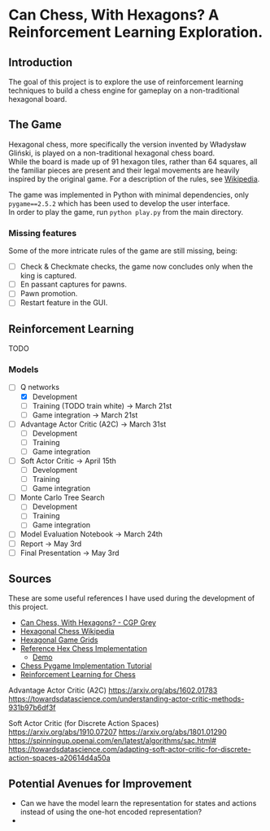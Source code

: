 # Can Chess, With Hexagons? A Reinforcement Learning Exploration.

## Introduction

The goal of this project is to explore the use of reinforcement learning techniques to build a chess engine for gameplay on a non-traditional hexagonal board.

## The Game

Hexagonal chess, more specifically the version invented by Władysław Gliński, is played on a non-traditional hexagonal chess board.  
While the board is made up of 91 hexagon tiles, rather than 64 squares, all the familiar pieces are present and their legal movements are heavily inspired by the original game. For a description of the rules, see [Wikipedia](https://en.wikipedia.org/wiki/Hexagonal_chess).

The game was implemented in Python with minimal dependencies, only `pygame==2.5.2` which has been used to develop the user interface.  
In order to play the game, run `python play.py` from the main directory.

### Missing features

Some of the more intricate rules of the game are still missing, being:

- [ ] Check & Checkmate checks, the game now concludes only when the king is captured.
- [ ] En passant captures for pawns.
- [ ] Pawn promotion.
- [ ] Restart feature in the GUI.

## Reinforcement Learning

TODO

### Models

- [ ] Q networks
  - [x] Development
  - [ ] Training (TODO train white) -> March 21st
  - [ ] Game integration -> March 21st
- [ ] Advantage Actor Critic (A2C) -> March 31st
  - [ ] Development
  - [ ] Training
  - [ ] Game integration
- [ ] Soft Actor Critic -> April 15th
  - [ ] Development
  - [ ] Training
  - [ ] Game integration
- [ ] Monte Carlo Tree Search
  - [ ] Development
  - [ ] Training
  - [ ] Game integration
- [ ] Model Evaluation Notebook -> March 24th
- [ ] Report -> May 3rd
- [ ] Final Presentation -> May 3rd

## Sources

These are some useful references I have used during the development of this project.

- [Can Chess, With Hexagons? - CGP Grey](https://www.youtube.com/watch?v=bgR3yESAEVE)
- [Hexagonal Chess Wikipedia](https://en.wikipedia.org/wiki/Hexagonal_chess)
- [Hexagonal Game Grids](https://www.redblobgames.com/grids/hexagons/)
- [Reference Hex Chess Implementation](https://github.com/AmethystMoon/AmethystMoon.github.io)
  - [Demo](https://amethystmoon.github.io/)
- [Chess Pygame Implementation Tutorial](https://www.youtube.com/watch?v=X-e0jk4I938)
- [Reinforcement Learning for Chess](https://github.com/arjangroen/RLC)


Advantage Actor Critic (A2C) 
https://arxiv.org/abs/1602.01783
https://towardsdatascience.com/understanding-actor-critic-methods-931b97b6df3f

Soft Actor Critic (for Discrete Action Spaces) 
https://arxiv.org/abs/1910.07207
https://arxiv.org/abs/1801.01290
https://spinningup.openai.com/en/latest/algorithms/sac.html#
https://towardsdatascience.com/adapting-soft-actor-critic-for-discrete-action-spaces-a20614d4a50a


## Potential Avenues for Improvement
- Can we have the model learn the representation for states and actions instead of using the one-hot encoded representation?
- 


